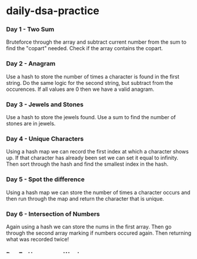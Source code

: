 # daily-dsa-practice

### Day 1 - Two Sum

Bruteforce through the array and subtract current number from the sum to find the "copart" needed. Check if the array contains the copart.

### Day 2 - Anagram

Use a hash to store the number of times a character is found in the first string. Do the same logic for the second string, but subtract from the occurences. If all values are 0 then we have a valid anagram.

### Day 3 - Jewels and Stones

Use a hash to store the jewels found. Use a sum to find the number of stones are in jewels.

### Day 4 - Unique Characters

Using a hash map we can record the first index at which a character shows up. If that character has already been set we can set it equal to infinity. Then sort through the hash and find the smallest index in the hash.

### Day 5 - Spot the difference

Using a hash map we can store the number of times a character occurs and then run through the map and return the character that is unique.

### Day 6 - Intersection of Numbers

Again using a hash we can store the nums in the first array. Then go through the second array marking if numbers occured again. Then returning what was recorded twice!

### Day 7 - Uncommon Words

Very similiar to the other problems. This solution seems really slow. I am going to research a better way of solving it.

### Day 8 - Merge Link Lists

Now are a getting spicy :fire:!!!

### Day 9 - Remove the Nth to last node

This problem is complex. To minimize time running through the list, we should use 2 counters. Space them on a size of N. When the front counter at index i + n and is the end, we can handle removing the item on the back counter.

### Day 10 - Remove value

Something similar to yesterdays problem. Use to pointers in the linked list and handle the remove when val = given val;

- Coming back to this problem after seeing the better solution. You dont need to use 2 pointers because you can always check next values by checking `.next.next`.

### Day 11 - First Middle Element

I had previously done this problem earlier this year. Interesting concept. Basically you want to have two pointers moving through the linked list. Pointer "front" needs to be moving at 2x the speed as pointer "back", what this means is when the front hits the end the "back" pointer will have hit the middle too. And you return that value.

### Day 12 - Linked List Contains a Cycle

Using two pointers again we can increment them at different paces. Evenutally if they meet then the linked list contains a duplicate.

### Day 13 - Linked List Cycle II

:mad: This was one of the more complex problems that still hasn't really clicked for me. I am confused at the part where we increment the 2 pointers after finding the cycle. If they move at the same rate how do we ensure that they won't touch each other?

### Day 14 - Reverse Linked List

By using head, prev, next_node we can move along the linked list in linear time changing the pointers and reversing the linked list.

### Day 15 - Valid Parentheses

Using a stack we can iterate through the string adding opening brackets it the stack and popping the stack we can valid when a closing parenthese shows up.

### Day 16 - Compare Keystrokes

Given two strings s and t compare the 2 strings given that # is a backspace. To solve this we could iterate through both of the strings seperatly using stacks to compare their differences, but this would be a O(4\*N) solution which I know is just O(N), but I think we might be able to solve this using 1 loop through the strings.
